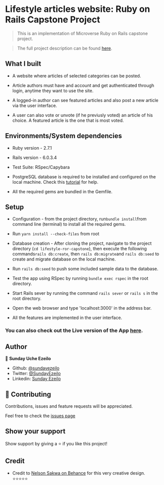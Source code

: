 # Lifestyle articles website: Ruby on Rails Capstone Project

> This is an implementation of Microverse Ruby on Rails capstone project.

> The full project description can be found [here](https://www.notion.so/Lifestyle-articles-b82a5f10122b4cec924cd5d4a6cf7561#6143e0b8b3ca4a9db55ec7ffbc4e2c3a).


##  What I built

* A website where articles of selected categories can be posted.

* Article authors must have and account and get authenticated through login, anytime they want to use the site.

* A logged-in author can see featured articles and also post a new article via the user interface.

* A user can also vote or unvote (if he previusly voted) an article of his choice. A featured article is the one that is most voted.


##  Environments/System dependencies

* Ruby version  - 2.7.1

* Rails version - 6.0.3.4

* Test Suite: RSpec/Capybara

* PostgreSQL database is required to be installed and configured on the local machine. Check this [tutorial](https://www.postgresqltutorial.com/install-postgresql/) for help.

* All the required gems are bundled in the Gemfile.


##  Setup

* Configuration - from the project directory, run``` bundle install ```from command line (terminal) to install all the required gems.

* Run ```yarn install --check-files``` from root

* Database creation - After cloning the project, navigate to the project directory (```cd lifestyle-ror-capstone```), then execute the following commands``` rails db:create ```, then ``` rails db:migrate ```and ```rails db:seed``` to create and migrate database on the local machine.

* Run ```rails db:seed``` to push some included sample data to the database.

* Test the app using RSpec by running ```bundle exec rspec``` in the root directory.

* Start Rails sever by running the command ```rails sever``` or ```rails s``` in the root directory.

* Open the web browser and type  'localhost:3000' in the address bar.

* All the features are implemented in the user interface.


### You can also check out the Live version of the App [here](https://lifestyle-ror-capstone.herokuapp.com).


## Author

👤 **Sunday Uche Ezeilo**

- Github: [@sundayezeilo](https://github.com/ezeilo-su)
- Twitter: [@SundayEzeilo](https://twitter.com/SundayEzeilo)
- Linkedin: [Sunday Ezeilo](https://www.linkedin.com/in/sunday-ezeilo-a6a67664/)

## 🤝 Contributing

Contributions, issues and feature requests will be appreciated.

Feel free to check the [issues page](https://github.com/ezeilo-su/lifestyle-ror-capstone/issues)

## Show your support

Show support by giving a ⭐️ if you like this project!

##  Credit

* Credit to [Nelson Sakwa on Behance](https://www.behance.net/sakwadesignstudio) for this very creative design. ⭐️⭐️⭐️⭐️⭐️